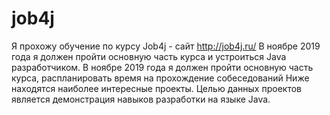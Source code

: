 ﻿# job4j
Я прохожу обучение по курсу Job4j - сайт http://job4j.ru/
В ноябре 2019 года я должен пройти основную часть курса и устроиться Java разработчиком.
В ноябре 2019 года я должен пройти основную часть курса,  распланировать время на прохождение собеседований
Ниже находятся наиболее интересные проекты. Целью данных проектов является демонстрация навыков разработки на языке Java.